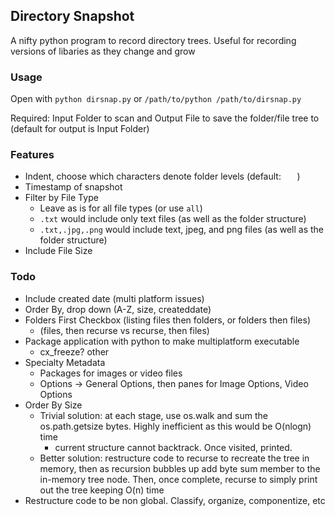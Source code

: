 ## Directory Snapshot

A nifty python program to record directory trees.  Useful for recording versions of libaries as they change and grow

### Usage

Open with `python dirsnap.py` or `/path/to/python /path/to/dirsnap.py`

Required: Input Folder to scan and Output File to save the folder/file tree to (default for output is Input Folder)

### Features

- Indent, choose which characters denote folder levels (default: `   `)
- Timestamp of snapshot
- Filter by File Type
   - Leave as is for all file types (or use `all`)
   - `.txt` would include only text files (as well as the folder structure)
   - `.txt,.jpg,.png` would include text, jpeg, and png files (as well as the folder structure)
- Include File Size 


### Todo

- Include created date (multi platform issues)
- Order By, drop down (A-Z, size, createddate)
- Folders First Checkbox (listing files then folders, or folders then files)
  - (files, then recurse vs recurse, then files)
- Package application with python to make multiplatform executable
  - cx_freeze? other
- Specialty Metadata
  - Packages for images or video files
  - Options -> General Options, then panes for Image Options, Video Options
- Order By Size
  - Trivial solution: at each stage, use os.walk and sum the os.path.getsize bytes.  Highly inefficient as this would be O(nlogn) time
    - current structure cannot backtrack.  Once visited, printed.
  - Better solution: restructure code to recurse to recreate the tree in memory, then as recursion bubbles up add byte sum member to the in-memory tree node.  Then, once complete, recurse to simply print out the tree keeping O(n) time
- Restructure code to be non global. Classify, organize, componentize, etc
